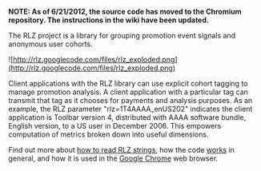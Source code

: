 **NOTE: As of 6/21/2012, the source code has moved to the Chromium repository. The instructions in the wiki have been updated.**

The RLZ project is a library for grouping promotion event signals and anonymous user cohorts.

![http://rlz.googlecode.com/files/rlz_exploded.png](http://rlz.googlecode.com/files/rlz_exploded.png)

Client applications with the RLZ library can use explicit cohort tagging to manage promotion analysis.  A client application with a particular tag can transmit that tag as it chooses for payments and analysis purposes.  As an example, the RLZ parameter "rlz=1T4AAAA\_enUS202" indicates the client application is Toolbar version 4, distributed with AAAA software bundle, English version, to a US user in December 2006. This empowers computation of metrics broken down into useful dimensions.

Find out more about [how to read RLZ strings](HowToReadAnRlzString.md), how the code [works](http://code.google.com/p/rlz/source/browse/) in general, and how it is used in the [Google Chrome](http://www.google.com/intl/en/landing/chrome/google-chrome-privacy-whitepaper.pdf) web browser.
